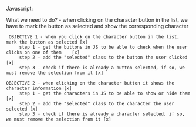 Javascript:


   What we need to do? - when clicking on the character button in the list, we have to mark the button as selected and show the corresponding character

     OBJECTIVE 1 - when you click on the character button in the list, mark the button as selected [x]
         step 1 - get the buttons in JS to be able to check when the user clicks on one of them    [x]
         step 2 - add the "selected" class to the button the user clicked [x]
         step 3 - check if there is already a button selected, if so, we must remove the selection from it [x]

    OBJECTIVE 2 - when clicking on the character button it shows the character information [x]
         step 1 - get the characters in JS to be able to show or hide them [x]
         step 2 - add the "selected" class to the character the user selected [x]
         step 3 - check if there is already a character selected, if so, we must remove the selection from it [x]

